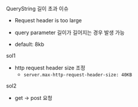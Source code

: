 QueryString 길이 초과 이슈
- Request header is too large

- query parameter 길이가 길어지는 경우 발생 가능
- default: 8kb

sol1
- http request header size  조정
  - `server.max-http-request-header-size: 40KB`

sol2
- get → post 요청